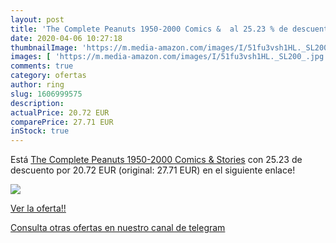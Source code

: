 ```yaml
---
layout: post
title: 'The Complete Peanuts 1950-2000 Comics &  al 25.23 % de descuento'
date: 2020-04-06 10:27:18
thumbnailImage: 'https://m.media-amazon.com/images/I/51fu3vsh1HL._SL200_.jpg'
images: [ 'https://m.media-amazon.com/images/I/51fu3vsh1HL._SL200_.jpg' ]
comments: true
category: ofertas
author: ring
slug: 1606999575
description:
actualPrice: 20.72 EUR
comparePrice: 27.71 EUR
inStock: true
---
```


Está [The Complete Peanuts 1950-2000 Comics & Stories](https://www.amazon.com/dp/1606999575/?tag=redken08-20) con 25.23 de descuento por 20.72 EUR (original: 27.71 EUR) en el siguiente enlace!

[![](https://m.media-amazon.com/images/I/51fu3vsh1HL._SL200_.jpg)](https://www.amazon.com/dp/1606999575/?tag=redken08-20)

[Ver la oferta!!](https://www.amazon.com/dp/1606999575/?tag=redken08-20)

[Consulta otras ofertas en nuestro canal de telegram](https://t.me/s/ofertas25)
